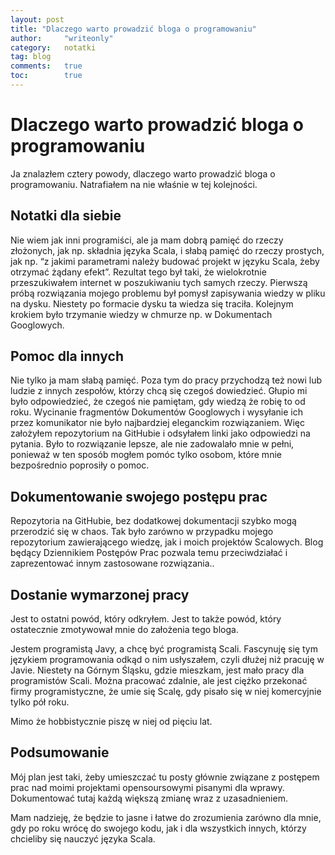 ```yaml
---
layout: post
title: "Dlaczego warto prowadzić bloga o programowaniu"
author:     "writeonly"
category:   notatki
tag: blog
comments:   true
toc:        true
---
```


# Dlaczego warto prowadzić bloga o programowaniu
Ja znalazłem cztery powody, dlaczego warto prowadzić bloga o programowaniu. Natrafiałem na nie właśnie w tej kolejności.

## Notatki dla siebie
Nie wiem jak inni programiści, ale ja mam dobrą pamięć do rzeczy złożonych, jak np. składnia języka Scala, i słabą pamięć do rzeczy prostych, jak np. “z jakimi parametrami należy budować projekt w języku Scala, żeby otrzymać żądany efekt”.
Rezultat tego był taki, że wielokrotnie przeszukiwałem internet w poszukiwaniu tych samych rzeczy.
Pierwszą próbą rozwiązania mojego problemu był pomysł zapisywania wiedzy w pliku na dysku. Niestety po formacie dysku ta wiedza się traciła. Kolejnym krokiem było trzymanie wiedzy w chmurze np. w Dokumentach Googlowych.

## Pomoc dla innych
Nie tylko ja mam słabą pamięć. Poza tym do pracy przychodzą też nowi lub ludzie z innych zespołów, którzy chcą się czegoś dowiedzieć. Głupio mi było odpowiedzieć, że czegoś nie pamiętam, gdy wiedzą że robię to od roku.
Wycinanie fragmentów Dokumentów Googlowych i wysyłanie ich przez komunikator nie było najbardziej eleganckim rozwiązaniem. 
Więc założyłem repozytorium na GitHubie i odsyłałem linki jako odpowiedzi na pytania. Było to rozwiązanie lepsze, ale nie zadowalało mnie w pełni, ponieważ w ten sposób mogłem pomóc tylko osobom, które mnie bezpośrednio poprosiły o pomoc.

## Dokumentowanie swojego postępu prac

Repozytoria na GitHubie, bez dodatkowej dokumentacji szybko mogą przerodzić się w chaos. Tak było zarówno w przypadku mojego repozytorium zawierającego wiedzę, jak i moich projektów Scalowych. Blog będący Dziennikiem Postępów Prac pozwala temu przeciwdziałać i zaprezentować innym zastosowane rozwiązania..


## Dostanie wymarzonej pracy
Jest to ostatni powód, który odkryłem. Jest to także powód, który ostatecznie zmotywował mnie do założenia tego bloga.

Jestem programistą Javy, a chcę być programistą Scali. Fascynuję się tym językiem programowania odkąd o nim usłyszałem, czyli dłużej niż pracuję w Javie. Niestety na Górnym Śląsku, gdzie mieszkam, jest mało pracy dla programistów Scali. 
Można pracować zdalnie, ale jest ciężko przekonać firmy programistyczne, że umie się Scalę, gdy pisało się w niej komercyjnie tylko pół roku. 

Mimo że hobbistycznie piszę w niej od pięciu lat.

## Podsumowanie
Mój plan jest taki, żeby umieszczać tu posty głównie związane z postępem prac nad moimi projektami  opensoursowymi pisanymi dla wprawy. Dokumentować tutaj każdą większą zmianę wraz z uzasadnieniem.

Mam nadzieję, że będzie to jasne i łatwe do zrozumienia zarówno dla mnie, gdy po roku wrócę do swojego kodu, jak i dla wszystkich innych, którzy chcieliby się nauczyć języka Scala.